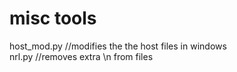 # misc tools
host_mod.py //modifies the the host files in windows <br>
nrl.py //removes extra \n from files
